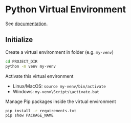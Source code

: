 # Python Virtual Environment

See [documentation](https://docs.python.org/3/tutorial/venv.html).

## Initialize

Create a virtual environment in folder (e.g. `my-venv`)

```sh
cd PROJECT_DIR
python -m venv my-venv
```

Activate this virtual environment

- Linux/MacOS: `source my-venv/bin/activate`
- Windows: `my-venv\Scripts\activate.bat`

Manage Pip packages inside the virtual environment

```sh
pip install -r requirements.txt
pip show PACKAGE_NAME
```
